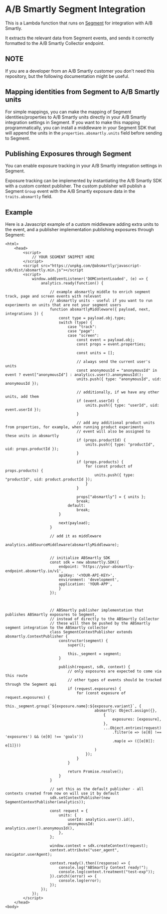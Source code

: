 # A/B Smartly Segment Integration

This is a Lambda function that runs on [Segment](https://www.segment.com) for integration with A/B Smartly.

It extracts the relevant data from Segment events, and sends it correctly formatted to the A/B Smartly Collector endpoint.


## NOTE

If you are a developer from an A/B Smartly customer you don't need this repository, but the following documentation might be useful.


## Mapping identities from Segment to A/B Smartly units

For simple mappings, you can make the mapping of Segment identities/properties to A/B Smartly units directly in your A/B Smartly integration settings in Segment.
If you want to make this mapping programmatically, you can install a middleware in your Segment SDK that will append the units in the `properties.absmartly.units` field before sending to Segment.


## Publishing Exposures through Segment

You can enable exposure tracking in your A/B Smartly integration settings in Segment.

Exposure tracking can be implemented by instantiating the A/B Smartly SDK with a custom context publisher.
The custom publisher will publish a Segment `Group` event with the A/B Smartly exposure data in the `traits.absmartly` field.


## Example

Here is a Javascript example of a custom middleware adding extra units to the event, and a publisher implementation publishing exposures through Segment:

```
<html>
    <head>
        <script>
            // YOUR SEGMENT SNIPPET HERE
        </script>
        <script src="https://unpkg.com/@absmartly/javascript-sdk/dist/absmartly.min.js"></script
        <script>
            window.addEventListener('DOMContentLoaded', (e) => {
                analytics.ready(function() {

                    // example absmartly middle to enrich segment track, page and screen events with relevant
                    // absmartly units - useful if you want to run experiments on units that are not your segment users
                    function absmartlyMiddleware({ payload, next, integrations }) {
                        const type = payload.obj.type;
                        switch (type) {
                            case "track":
                            case "page":
                            case "screen":
                                const event = payload.obj;
                                const props = event.properties;

                                const units = [];

                                // always send the current user's units
                                const anonymousId = "anonymousId" in event ? event["anonymousId"] : analytics.user().anonymousId();
                                units.push({ type: "anonymousId", uid: anonymousId });
                                
                                // additionally, if we have any other units, add them
                                if (event.userId) {
                                    units.push({ type: "userId", uid: event.userId });
                                }

                                // add any additional product units from properties, for example, when running product experiments
                                // event will also be assigned to these units in absmartly
                                if (props.productId) {
                                    units.push({ type: "productId", uid: props.productId });
                                }

                                if (props.products) {
                                    for (const product of props.products) {
                                        units.push({ type: "productId", uid: product.productId });
                                    }
                                }

                                props["absmartly"] = { units };
                                break;
                            default:
                                break;
                        }

                        next(payload);
                    }

                    // add it as middleware
                    analytics.addSourceMiddleware(absmartlyMiddleware);


                    // initialize ABSmartly SDK
                    const sdk = new absmartly.SDK({
                        endpoint: 'https://your-absmartly-endpoint.absmartly.io/v1',
                        apiKey: '<YOUR-API-KEY>',
                        environment: 'development',
                        application: 'YOUR-APP',
                        }
                    });



                    // ABSmartly publisher implementation that publishes ABSmartly exposures to Segment,
                    // instead of directly to the ABSmartly Collector
                    // these will then be pushed by the ABSmartly segment integration to the ABSmartly collector
                    class SegmentContextPublisher extends absmartly.ContextPublisher {
                        constructor(segment) {
                            super();

                            this._segment = segment;
                        }

                        publish(request, sdk, context) {
                            // only exposures are expected to come via this route
                            // other types of events should be tracked through the Segment api
                            if (request.exposures) {
                                for (const exposure of request.exposures) {
                                    this._segment.group(`${exposure.name}:${exposure.variant}`, {
                                        absmartly: Object.assign({},
                                            {
                                                exposures: [exposure],
                                            },
                                            ...Object.entries(request)
                                                .filter(e => (e[0] !== 'exposures') && (e[0] !== 'goals'))
                                                .map(e => ({[e[0]]: e[1]}))
                                        )
                                    });
                                }
                            }

                            return Promise.resolve();
                        }
                    }

                    // set this as the default publisher - all contexts created from now on will use it by default
                    sdk.setContextPublisher(new SegmentContextPublisher(analytics));

                    const request = {
                        units: {
                            userId: analytics.user().id(),
                            anonymousId: analytics.user().anonymousId(),
                        },
                    };

                    window.context = sdk.createContext(request);
                    context.attribute("user_agent", navigator.userAgent);

                    context.ready().then((response) => {
                        console.log("ABSmartly Context ready!");
                        console.log(context.treatment("test-exp"));
                    }).catch((error) => {
                        console.log(error);
                    });
                });
            });
        </script>
    </head>
<body>
```

